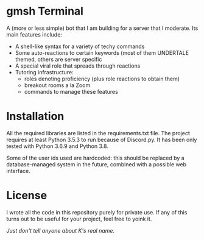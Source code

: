# gmsh Terminal

A (more or less simple) bot that I am building for a server that I moderate. Its main features include:
- A shell-like syntax for a variety of techy commands
- Some auto-reactions to certain keywords (most of them UNDERTALE themed, others are server specific
- A special viral role that spreads through reactions
- Tutoring infrastructure:
  * roles denoting proficiency (plus role reactions to obtain them)
  * breakout rooms a la Zoom
  * commands to manage these features

# Installation

All the required libraries are listed in the requirements.txt file.
The project requires at least Python 3.5.3 to run because of Discord.py.
It has been only tested with Python 3.6.9 and Python 3.8.

Some of the user ids used are hardcoded: this should be replaced by a database-managed system in the future, combined with a possible web interface.

# License

I wrote all the code in this repository purely for private use. If any of this turns out to be useful for your project, feel free to yoink it.

_Just don't tell anyone about K's real name._
